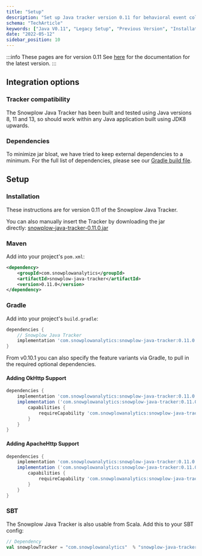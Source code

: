 ```yaml
---
title: "Setup"
description: "Set up Java tracker version 0.11 for behavioral event collection in enterprise applications."
schema: "TechArticle"
keywords: ["Java V0.11", "Legacy Setup", "Previous Version", "Installation Guide", "Deprecated Version", "Legacy Installation"]
date: "2022-05-12"
sidebar_position: 10
---
```


:::info These pages are for version 0.11
See [here](/docs/sources/trackers/java-tracker/installation-and-set-up/index.md) for the documentation for the latest version.
:::

## Integration options

### Tracker compatibility

The Snowplow Java Tracker has been built and tested using Java versions 8, 11 and 13, so should work within any Java application built using JDK8 upwards.

### Dependencies

To minimize jar bloat, we have tried to keep external dependencies to a minimum. For the full list of dependencies, please see our [Gradle build file](https://github.com/snowplow/snowplow-java-tracker/blob/master/build.gradle).

## Setup

### Installation

These instructions are for version 0.11 of the Snowplow Java Tracker.

You can also manually insert the Tracker by downloading the jar directly: [snowplow-java-tracker-0.11.0.jar](https://bintray.com/snowplow/snowplow-maven/download_file?file_path=com%2Fsnowplowanalytics%2Fsnowplow-java-tracker%2F0.11.0%2Fsnowplow-java-tracker-0.11.0.jar)

### Maven

Add into your project's `pom.xml`:

```xml
<dependency>
    <groupId>com.snowplowanalytics</groupId>
    <artifactId>snowplow-java-tracker</artifactId>
    <version>0.11.0</version>
</dependency>
```

### Gradle

Add into your project's `build.gradle`:

```gradle
dependencies {
    // Snowplow Java Tracker
    implementation 'com.snowplowanalytics:snowplow-java-tracker:0.11.0'
}
```

From v0.10.1 you can also specify the feature variants via Gradle, to pull in the required optional dependencies.

#### Adding OkHttp Support

```gradle
dependencies {
    implementation 'com.snowplowanalytics:snowplow-java-tracker:0.11.0'
    implementation ('com.snowplowanalytics:snowplow-java-tracker:0.11.0') {
        capabilities {
            requireCapability 'com.snowplowanalytics:snowplow-java-tracker-okhttp-support:0.11.0'
        }
    }
}
```

#### Adding ApacheHttp Support

```gradle
dependencies {
    implementation 'com.snowplowanalytics:snowplow-java-tracker:0.11.0'
    implementation ('com.snowplowanalytics:snowplow-java-tracker:0.11.0') {
        capabilities {
            requireCapability 'com.snowplowanalytics:snowplow-java-tracker-apachehttp-support:0.11.0'
        }
    }
}
```

### SBT

The Snowplow Java Tracker is also usable from Scala. Add this to your SBT config:

```scala
// Dependency
val snowplowTracker = "com.snowplowanalytics"  % "snowplow-java-tracker"  % "0.11.0"
```
